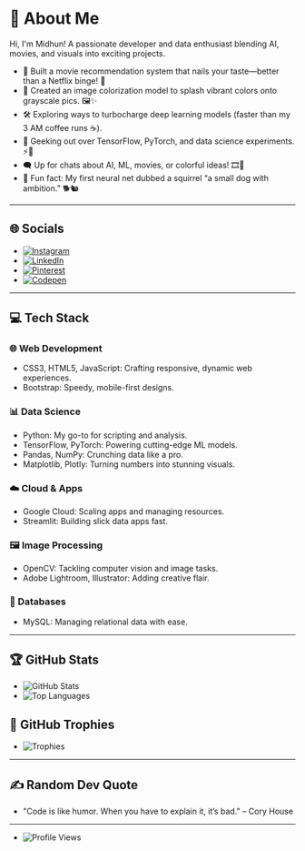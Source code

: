 # 💫 About Me  
Hi, I'm Midhun! A passionate developer and data enthusiast blending AI, movies, and visuals into exciting projects.  

- 🎥 Built a movie recommendation system that nails your taste—better than a Netflix binge! 🍿  
- 🎨 Created an image colorization model to splash vibrant colors onto grayscale pics. 🖼️✨  
- 🛠️ Exploring ways to turbocharge deep learning models (faster than my 3 AM coffee runs ☕).  
- 🌟 Geeking out over TensorFlow, PyTorch, and data science experiments. ⚡🧠  
- 🗨️ Up for chats about AI, ML, movies, or colorful ideas! 🎞️🌈  
- 🎉 Fun fact: My first neural net dubbed a squirrel “a small dog with ambition.” 🐕🐿️  

---

## 🌐 Socials  
- [![Instagram](https://img.shields.io/badge/Instagram-%23E4405F.svg?logo=Instagram&logoColor=white)](https://instagram.com/featherless_heart)  
- [![LinkedIn](https://img.shields.io/badge/LinkedIn-%230077B5.svg?logo=linkedin&logoColor=white)](https://linkedin.com/in/midhun-chandran-36378131b)  
- [![Pinterest](https://img.shields.io/badge/Pinterest-%23E60023.svg?logo=Pinterest&logoColor=white)](https://pinterest.com/midstask)  
- [![Codepen](https://img.shields.io/badge/Codepen-000000?style=for-the-badge&logo=codepen&logoColor=white)](https://codepen.io/mid_tasks)  

---

## 💻 Tech Stack  

### 🌐 Web Development  
- CSS3, HTML5, JavaScript: Crafting responsive, dynamic web experiences.  
- Bootstrap: Speedy, mobile-first designs.  

### 📊 Data Science  
- Python: My go-to for scripting and analysis.  
- TensorFlow, PyTorch: Powering cutting-edge ML models.  
- Pandas, NumPy: Crunching data like a pro.  
- Matplotlib, Plotly: Turning numbers into stunning visuals.  

### ☁️ Cloud & Apps  
- Google Cloud: Scaling apps and managing resources.  
- Streamlit: Building slick data apps fast.  

### 🖼️ Image Processing  
- OpenCV: Tackling computer vision and image tasks.  
- Adobe Lightroom, Illustrator: Adding creative flair.  

### 💾 Databases  
- MySQL: Managing relational data with ease.  

---

## 🏆 GitHub Stats  
- ![GitHub Stats](https://github-readme-stats.vercel.app/api?username=mid-works&show_icons=true&theme=radical)  
- ![Top Languages](https://github-readme-stats.vercel.app/api/top-langs/?username=mid-works&layout=compact&theme=radical)  

## 🏅 GitHub Trophies  
- ![Trophies](https://github-profile-trophy.vercel.app/?username=mid-works&theme=onedark)  

---

## ✍️ Random Dev Quote  
- "Code is like humor. When you have to explain it, it’s bad." – Cory House  

---

- ![Profile Views](https://visitcount.itsvg.in/api?id=mid-works&label=Profile%20Views&color=12&icon=5&pretty=true)
